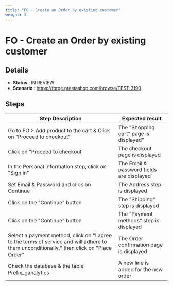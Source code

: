 ```yaml
---
title: "FO - Create an Order by existing customer"
weight: 3
---
```


# FO - Create an Order by existing customer
## Details
* **Status** : IN REVIEW
* **Scenario** : https://forge.prestashop.com/browse/TEST-3190

## Steps
| Step Description | Expected result |
| ----- | ----- |
| Go to FO > Add product to the cart & Click on "Proceed to checkout" | The "Shopping cart" page is displayed" |
| Click on "Proceed to checkout | The checkout page is displayed |
| In the Personal information step, click on "Sign in" | The Email & password fields are displayed |
| Set Email & Password and click on Continue | The Address step is displayed |
| Click on the "Continue" button | The "Shipping" step is displayed |
| Click on the "Continue" button | The "Payment methods" step is displayed |
| Select a payment method, click on "I agree to the terms of service and will adhere to them unconditionally." then click on "Place Order" | The Order confirmation page is displayed |
| Check the database & the table Prefix_ganalytics | A new line is added for the new order |